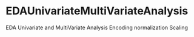 # EDAUnivariateMultiVariateAnalysis
EDA Univariate and MultiVariate Analysis Encoding normalization Scaling
